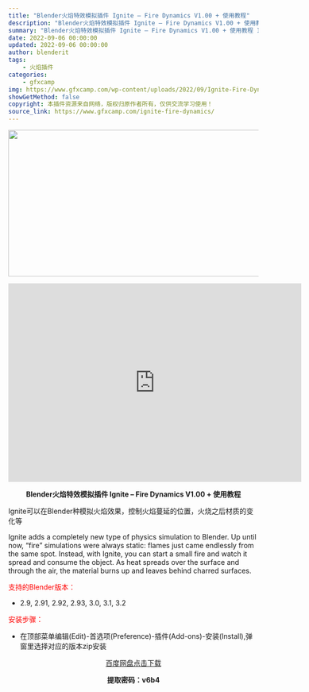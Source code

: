 ```yaml
---
title: "Blender火焰特效模拟插件 Ignite – Fire Dynamics V1.00 + 使用教程"
description: "Blender火焰特效模拟插件 Ignite – Fire Dynamics V1.00 + 使用教程 Ignite可以在Blender种模拟火焰效果，控制火焰蔓延的位置，火烧之后材质的变..."
summary: "Blender火焰特效模拟插件 Ignite – Fire Dynamics V1.00 + 使用教程 Ignite可以在Blender种模拟火焰效果，控制火焰蔓延的位置，火烧之后材质的变..."
date: 2022-09-06 00:00:00
updated: 2022-09-06 00:00:00
author: blenderit
tags: 
    - 火焰插件
categories:
    - gfxcamp
img: https://www.gfxcamp.com/wp-content/uploads/2022/09/Ignite-Fire-Dynamics.jpg
showGetMethod: false
copyright: 本插件资源来自网络，版权归原作者所有，仅供交流学习使用！
source_link: https://www.gfxcamp.com/ignite-fire-dynamics/
---
```

<div><p><img decoding="async" class="aligncenter size-full wp-image-106718" src="https://www.gfxcamp.com/wp-content/uploads/2022/09/Ignite-Fire-Dynamics.jpg" data-src="https://www.gfxcamp.com/wp-content/uploads/2022/09/Ignite-Fire-Dynamics.jpg" alt="" width="590" height="295" data-srcset="https://www.gfxcamp.com/wp-content/uploads/2022/09/Ignite-Fire-Dynamics.jpg 590w, https://www.gfxcamp.com/wp-content/uploads/2022/09/Ignite-Fire-Dynamics-150x75.jpg 150w" data-sizes="(max-width: 590px) 100vw, 590px"></p><p style="text-align: center;"><iframe loading="lazy" src="https://player.youku.com/embed/XNTg5OTU3OTg0MA==" width="590" height="400" frameborder="0" allowfullscreen="allowfullscreen" data-mce-fragment="1"></iframe></p><p style="text-align: center;"><strong>Blender火焰特效模拟插件 Ignite – Fire Dynamics V1.00 + 使用教程</strong></p><p>Ignite可以在Blender种模拟火焰效果，控制火焰蔓延的位置，火烧之后材质的变化等</p><p>Ignite adds a completely new type of physics simulation to Blender. Up until now, “fire” simulations were always static: flames just came endlessly from the same spot. Instead, with Ignite, you can start a small fire and watch it spread and consume the object. As heat spreads over the surface and through the air, the material burns up and leaves behind charred surfaces.</p><p style="text-align: left;"><span style="color: #ff0000;">支持的Blender版本：</span></p><ul>
<li style="text-align: left;">2.9, 2.91, 2.92, 2.93, 3.0, 3.1, 3.2</li>
</ul><p style="text-align: left;"><span style="color: #ff0000;">安装步骤：</span></p><ul>
<li>在顶部菜单编辑(Edit)-首选项(Preference)-插件(Add-ons)-安装(Install),弹窗里选择对应的版本zip安装</li>
</ul><p style="text-align: center;"><a class="maxbutton-3 maxbutton maxbutton-baidu" target="_blank" rel="noopener" href="https://pan.baidu.com/s/1oQDH9qZDMBCoIgIMeHk65g?pwd=v6b4"><span class="mb-text">百度网盘点击下载</span></a></p><p style="text-align: center;"><strong>提取密码：v6b4</strong></p></div>